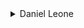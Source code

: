 <details>
<summary>Daniel Leone</summary>

- [His website](https://danielleone.com/)
- [Unsplash](https://unsplash.com/@danielleone)

    <details>
    <summary>Wallpapers</summary>

    <a href="https://unsplash.com/photos/g30P1zcOzXo">
      <img src="./authors/Daniel Leone/snowy-mountain-photo-(4K).jpg" title="snowy mountain" width=600/>
    </a>

    </details>
</details>
